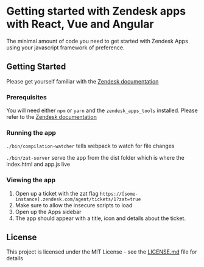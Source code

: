 # Getting started with Zendesk apps with React, Vue and Angular

The minimal amount of code you need to get started with Zendesk Apps using your javascript framework of preference.

## Getting Started

Please get yourself familiar with the [Zendesk documentation](https://developer.zendesk.com/apps/docs/apps-v2/getting_started)

### Prerequisites

You will need either `npm` or `yarn` and the `zendesk_apps_tools` installed.
Please refer to the [Zendesk documentation](https://developer.zendesk.com/apps/docs/apps-v2/getting_started)

### Running the app

`./bin/compilation-watcher` tells webpack to watch for file changes

`./bin/zat-server` serve the app from the dist folder which is where the index.html and app.js live

### Viewing the app

1. Open up a ticket with the zat flag `https://[some-instance].zendesk.com/agent/tickets/1?zat=true`
2. Make sure to allow the insecure scripts to load
3. Open up the Apps sidebar
4. The app should appear with a title, icon and details about the ticket.

## License

This project is licensed under the MIT License - see the [LICENSE.md](LICENSE.md) file for details

